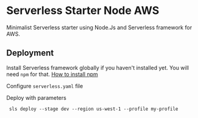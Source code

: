 # Serverless Starter Node AWS
Minimalist Serverless starter using Node.Js and Serverless framework for AWS.

## Deployment
Install Serverless framework globally if you haven't installed yet. You will need `npm` for that. [How to install npm](https://docs.npmjs.com/downloading-and-installing-node-js-and-npm)

Configure `serverless.yaml` file

Deploy with parameters

``` sls deploy --stage dev --region us-west-1 --profile my-profile```